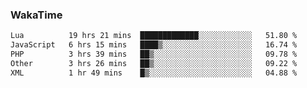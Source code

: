 ### WakaTime

<!--START_SECTION:waka-->

```txt
Lua          19 hrs 21 mins  █████████████░░░░░░░░░░░░   51.80 %
JavaScript   6 hrs 15 mins   ████▒░░░░░░░░░░░░░░░░░░░░   16.74 %
PHP          3 hrs 39 mins   ██▒░░░░░░░░░░░░░░░░░░░░░░   09.78 %
Other        3 hrs 26 mins   ██▒░░░░░░░░░░░░░░░░░░░░░░   09.22 %
XML          1 hr 49 mins    █▒░░░░░░░░░░░░░░░░░░░░░░░   04.88 %
```

<!--END_SECTION:waka-->
